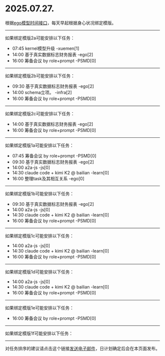# 2025.07.27.

根据[ego模型时间接口](https://gitee.com/hyg/blog/blob/master/timeflow.md)，每天早起根据身心状况绑定模版。

---
如果绑定模版2a可能安排以下任务：

- 07:45	kernel模型升级 -xuemen[1]
- 14:00	基于真实数据标志财务报表 -ego[2]
- 16:00	筹备会议 by role+prompt -PSMD[0]

---
如果绑定模版2b可能安排以下任务：

- 09:30	基于真实数据标志财务报表 -ego[2]
- 14:00	schema立项。 -infra[2]
- 16:00	筹备会议 by role+prompt -PSMD[0]

---
如果绑定模版2c可能安排以下任务：

- 14:00	基于真实数据标志财务报表 -ego[2]
- 16:00	筹备会议 by role+prompt -PSMD[0]

---
如果绑定模版1a可能安排以下任务：

- 07:45	筹备会议 by role+prompt -PSMD[0]
- 09:30	基于真实数据标志财务报表 -ego[2]
- 14:00	a2a-js -js[0]
- 14:30	claude code + kimi K2 @ bailian -learn[0]
- 16:00	整理task及其相互关系 -ego[0]

---
如果绑定模版1b可能安排以下任务：

- 09:30	基于真实数据标志财务报表 -ego[2]
- 14:00	a2a-js -js[0]
- 14:30	claude code + kimi K2 @ bailian -learn[0]
- 16:00	筹备会议 by role+prompt -PSMD[0]

---
如果绑定模版1c可能安排以下任务：

- 14:00	a2a-js -js[0]
- 14:30	claude code + kimi K2 @ bailian -learn[0]
- 16:00	筹备会议 by role+prompt -PSMD[0]

---
如果绑定模版1d可能安排以下任务：

- 14:00	a2a-js -js[0]
- 14:30	claude code + kimi K2 @ bailian -learn[0]
- 16:00	筹备会议 by role+prompt -PSMD[0]

---
如果绑定模版1e可能安排以下任务：

- 16:00	筹备会议 by role+prompt -PSMD[0]

---
如果绑定模版1f可能安排以下任务：


---
对任务排序的建议请点击这个链接<a href="mailto:huangyg@mars22.com?subject=关于2025.07.27.任务排序的建议&body=date: 2025.07.27.%0D%0Afile: ../../blog/release/time/d.20250727.md%0D%0A---请勿修改邮件主题及以上内容---%0D%0A">发送电子邮件</a>，日计划确定后会在本页面发布。